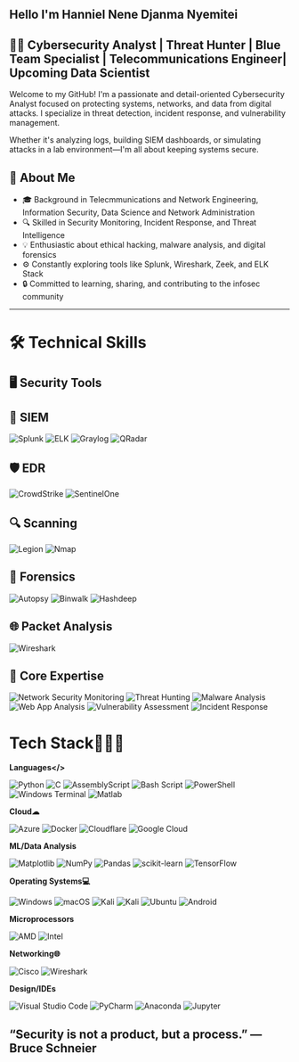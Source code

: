 ## Hello I'm Hanniel Nene Djanma Nyemitei

## 👨‍💻 Cybersecurity Analyst | Threat Hunter | Blue Team Specialist | Telecommunications Engineer| Upcoming Data Scientist


Welcome to my GitHub! 
I'm a passionate and detail-oriented Cybersecurity Analyst focused on protecting systems, networks, and data from digital attacks. 
I specialize in threat detection, incident response, and vulnerability management.

Whether it's analyzing logs, building SIEM dashboards, or simulating attacks in a lab environment—I'm all about keeping systems secure.

## 🧠 About Me

- 🎓 Background in Telecmmunications and Network Engineering, Information Security, Data Science and Network Administration
- 🔍 Skilled in Security Monitoring, Incident Response, and Threat Intelligence
- 💡 Enthusiastic about ethical hacking, malware analysis, and digital forensics
- ⚙️ Constantly exploring tools like Splunk, Wireshark, Zeek, and ELK Stack
- 🔒 Committed to learning, sharing, and contributing to the infosec community
-------------------------------------------------------------------------------------------------------------------------------------
 
  
 # 🛠️ Technical Skills

## 🖥️ Security Tools



 
##  🔎 SIEM



![Splunk](https://img.shields.io/badge/Splunk-000000.svg?style=for-the-badge&logo=Splunk&logoColor=white)
![ELK](https://img.shields.io/badge/ELK-005571.svg?style=for-the-badge&logo=Elastic&logoColor=white)
![Graylog](https://img.shields.io/badge/Graylog-2D2D2D.svg?style=for-the-badge&logo=graylog&logoColor=white)
![QRadar](https://img.shields.io/badge/QRadar-051C2C.svg?style=for-the-badge&logo=ibm&logoColor=white)



##  🛡️ EDR



![CrowdStrike](https://img.shields.io/badge/CrowdStrike-E30613.svg?style=for-the-badge&logo=CrowdStrike&logoColor=white)
![SentinelOne](https://img.shields.io/badge/SentinelOne-5E5CE6.svg?style=for-the-badge&logo=SentinelOne&logoColor=white)




##  🔍 Scanning



![Legion](https://img.shields.io/badge/Legion-000000.svg?style=for-the-badge&logo=target&logoColor=white)
![Nmap](https://img.shields.io/badge/Nmap-0078D7.svg?style=for-the-badge&logo=gnu-bash&logoColor=white)




##  🧬 Forensics




![Autopsy](https://img.shields.io/badge/Autopsy-003366.svg?style=for-the-badge&logo=microgenetics&logoColor=white)
![Binwalk](https://img.shields.io/badge/Binwalk-222222.svg?style=for-the-badge&logo=terminal&logoColor=white)
![Hashdeep](https://img.shields.io/badge/Hashdeep-4B0082.svg?style=for-the-badge&logo=fedora&logoColor=white)




##  🌐 Packet Analysis




![Wireshark](https://img.shields.io/badge/Wireshark-1679A7.svg?style=for-the-badge&logo=wireshark&logoColor=white)





##  🔐 Core Expertise




![Network Security Monitoring](https://img.shields.io/badge/NSM-1E1E1E.svg?style=for-the-badge&logo=shield&logoColor=white)
![Threat Hunting](https://img.shields.io/badge/Threat_Hunting-8B0000.svg?style=for-the-badge&logo=hackaday&logoColor=white)
![Malware Analysis](https://img.shields.io/badge/Malware_Analysis-FF5733.svg?style=for-the-badge&logo=bugcrowd&logoColor=white)
![Web App Analysis](https://img.shields.io/badge/Web_Analysis-0052CC.svg?style=for-the-badge&logo=webcomponents.org&logoColor=white)
![Vulnerability Assessment](https://img.shields.io/badge/Vulnerability_Assessment-A52A2A.svg?style=for-the-badge&logo=verizon&logoColor=white)
![Incident Response](https://img.shields.io/badge/Incident_Response-00796B.svg?style=for-the-badge&logo=pagelines&logoColor=white)


  
  



#  Tech Stack👨🏻‍💻

**Languages</>**

![Python](https://img.shields.io/badge/Python-3776AB?style=for-the-badge&logo=python&logoColor=white)
![C](https://img.shields.io/badge/c-%2300599C.svg?style=for-the-badge&logo=c&logoColor=white)
![AssemblyScript](https://img.shields.io/badge/assembly%20script-%23000000.svg?style=for-the-badge&logo=assemblyscript&logoColor=white) 
![Bash Script](https://img.shields.io/badge/bash_script-%23121011.svg?style=for-the-badge&logo=gnu-bash&logoColor=white)
![PowerShell](https://img.shields.io/badge/PowerShell-%235391FE.svg?style=for-the-badge&logo=powershell&logoColor=white)
![Windows Terminal](https://img.shields.io/badge/Windows%20Terminal-%234D4D4D.svg?style=for-the-badge&logo=windows-terminal&logoColor=white)
![Matlab](https://img.shields.io/badge/matlab-%230072C6.svg?style=for-the-badge&logo=Matlab&logoColor=yellow) 

**Cloud☁︎**


![Azure](https://img.shields.io/badge/Azure-0089D6?style=for-the-badge\&logo=microsoft-azure\&logoColor=white)
![Docker](https://img.shields.io/badge/Docker-2496ED?style=for-the-badge\&logo=docker\&logoColor=white)
![Cloudflare](https://img.shields.io/badge/Cloudflare-F38020?style=for-the-badge&logo=Cloudflare&logoColor=white)
![Google Cloud](https://img.shields.io/badge/GoogleCloud-%234285F4.svg?style=for-the-badge&logo=google-cloud&logoColor=white)


**ML/Data Analysis**



![Matplotlib](https://img.shields.io/badge/Matplotlib-%23ffffff.svg?style=for-the-badge&logo=Matplotlib&logoColor=black)
![NumPy](https://img.shields.io/badge/numpy-%23013243.svg?style=for-the-badge&logo=numpy&logoColor=white)
![Pandas](https://img.shields.io/badge/pandas-%23150458.svg?style=for-the-badge&logo=pandas&logoColor=white)
![scikit-learn](https://img.shields.io/badge/scikit--learn-%23F7931E.svg?style=for-the-badge&logo=scikit-learn&logoColor=white)
![TensorFlow](https://img.shields.io/badge/TensorFlow-%23FF6F00.svg?style=for-the-badge&logo=TensorFlow&logoColor=white)


**Operating Systems💻**


![Windows](https://img.shields.io/badge/Windows-0078D6?style=for-the-badge&logo=windows&logoColor=white)
![macOS](https://img.shields.io/badge/mac%20os-000000?style=for-the-badge&logo=macos&logoColor=F0F0F0)
![Kali](https://img.shields.io/badge/Kali-268BEE?style=for-the-badge&logo=kalilinux&logoColor=white)
![Kali](https://img.shields.io/badge/Kali-268BEE?style=for-the-badge&logo=kalilinux&logoColor=white)
![Ubuntu](https://img.shields.io/badge/Ubuntu-E95420?style=for-the-badge&logo=ubuntu&logoColor=white)
![Android](https://img.shields.io/badge/Android-3DDC84?style=for-the-badge&logo=android&logoColor=white)


**Microprocessors**


![AMD](https://img.shields.io/badge/-%23000000.svg?style=for-the-badge&logo=amd&logoColor=white&logoSize=auto)
![Intel](https://img.shields.io/badge/Intel-0071C5.svg?style=for-the-badge&logo=Intel&logoColor=white) 


**Networking🌐**




![Cisco](https://img.shields.io/badge/Cisco-1BA0D7.svg?style=for-the-badge&logo=Cisco&logoColor=white)
![Wireshark](https://img.shields.io/badge/Wireshark-1679A7.svg?style=for-the-badge&logo=Wireshark&logoColor=white) 



**Design/IDEs**



![Visual Studio Code](https://img.shields.io/badge/Visual%20Studio%20Code-0078d7.svg?style=for-the-badge&logo=visual-studio-code&logoColor=white)
![PyCharm](https://img.shields.io/badge/pycharm-143?style=for-the-badge&logo=pycharm&logoColor=black&color=black&labelColor=green)
![Anaconda](https://img.shields.io/badge/Anaconda-%2344A833.svg?style=for-the-badge&logo=anaconda&logoColor=white)
![Jupyter](https://img.shields.io/badge/Jupyter-F37626.svg?style=for-the-badge&logo=Jupyter&logoColor=white) 





  
##  “Security is not a product, but a process.” — Bruce Schneier
